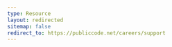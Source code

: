 ```yaml
---
type: Resource
layout: redirected
sitemap: false
redirect_to: https://publiccode.net/careers/support
---
```


